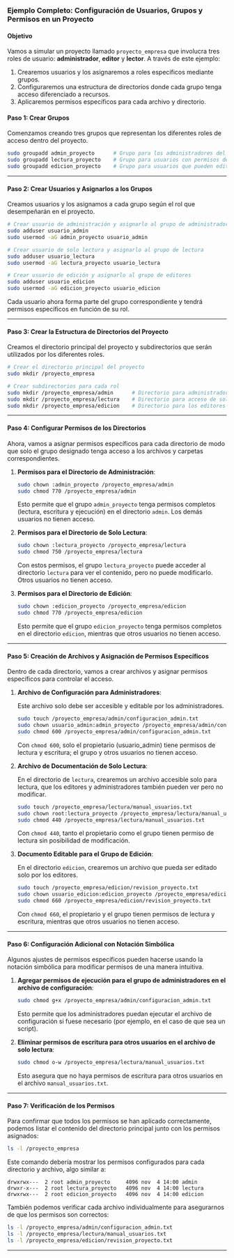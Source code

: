 ### Ejemplo Completo: Configuración de Usuarios, Grupos y Permisos en un Proyecto

#### Objetivo

Vamos a simular un proyecto llamado `proyecto_empresa` que involucra tres roles de usuario: **administrador**, **editor** y **lector**. A través de este ejemplo:

1. Crearemos usuarios y los asignaremos a roles específicos mediante grupos.
2. Configuraremos una estructura de directorios donde cada grupo tenga acceso diferenciado a recursos.
3. Aplicaremos permisos específicos para cada archivo y directorio.

#### Paso 1: Crear Grupos

Comenzamos creando tres grupos que representan los diferentes roles de acceso dentro del proyecto.

```bash
sudo groupadd admin_proyecto      # Grupo para los administradores del proyecto
sudo groupadd lectura_proyecto    # Grupo para usuarios con permisos de solo lectura
sudo groupadd edicion_proyecto    # Grupo para usuarios que pueden editar contenido
```

---

#### Paso 2: Crear Usuarios y Asignarlos a los Grupos

Creamos usuarios y los asignamos a cada grupo según el rol que desempeñarán en el proyecto.

```bash
# Crear usuario de administración y asignarlo al grupo de administradores
sudo adduser usuario_admin
sudo usermod -aG admin_proyecto usuario_admin

# Crear usuario de solo lectura y asignarlo al grupo de lectura
sudo adduser usuario_lectura
sudo usermod -aG lectura_proyecto usuario_lectura

# Crear usuario de edición y asignarlo al grupo de editores
sudo adduser usuario_edicion
sudo usermod -aG edicion_proyecto usuario_edicion
```

Cada usuario ahora forma parte del grupo correspondiente y tendrá permisos específicos en función de su rol.

---

#### Paso 3: Crear la Estructura de Directorios del Proyecto

Creamos el directorio principal del proyecto y subdirectorios que serán utilizados por los diferentes roles.

```bash
# Crear el directorio principal del proyecto
sudo mkdir /proyecto_empresa

# Crear subdirectorios para cada rol
sudo mkdir /proyecto_empresa/admin      # Directorio para administradores
sudo mkdir /proyecto_empresa/lectura    # Directorio para acceso de solo lectura
sudo mkdir /proyecto_empresa/edicion    # Directorio para los editores
```

---

#### Paso 4: Configurar Permisos de los Directorios

Ahora, vamos a asignar permisos específicos para cada directorio de modo que solo el grupo designado tenga acceso a los archivos y carpetas correspondientes.

1. **Permisos para el Directorio de Administración**:

   ```bash
   sudo chown :admin_proyecto /proyecto_empresa/admin
   sudo chmod 770 /proyecto_empresa/admin
   ```

   Esto permite que el grupo `admin_proyecto` tenga permisos completos (lectura, escritura y ejecución) en el directorio `admin`. Los demás usuarios no tienen acceso.

2. **Permisos para el Directorio de Solo Lectura**:

   ```bash
   sudo chown :lectura_proyecto /proyecto_empresa/lectura
   sudo chmod 750 /proyecto_empresa/lectura
   ```

   Con estos permisos, el grupo `lectura_proyecto` puede acceder al directorio `lectura` para ver el contenido, pero no puede modificarlo. Otros usuarios no tienen acceso.

3. **Permisos para el Directorio de Edición**:

   ```bash
   sudo chown :edicion_proyecto /proyecto_empresa/edicion
   sudo chmod 770 /proyecto_empresa/edicion
   ```

   Esto permite que el grupo `edicion_proyecto` tenga permisos completos en el directorio `edicion`, mientras que otros usuarios no tienen acceso.

---

#### Paso 5: Creación de Archivos y Asignación de Permisos Específicos

Dentro de cada directorio, vamos a crear archivos y asignar permisos específicos para controlar el acceso.

1. **Archivo de Configuración para Administradores**:

   Este archivo solo debe ser accesible y editable por los administradores.

   ```bash
   sudo touch /proyecto_empresa/admin/configuracion_admin.txt
   sudo chown usuario_admin:admin_proyecto /proyecto_empresa/admin/configuracion_admin.txt
   sudo chmod 600 /proyecto_empresa/admin/configuracion_admin.txt
   ```

   Con `chmod 600`, solo el propietario (usuario_admin) tiene permisos de lectura y escritura; el grupo y otros usuarios no tienen acceso.

2. **Archivo de Documentación de Solo Lectura**:

   En el directorio de `lectura`, crearemos un archivo accesible solo para lectura, que los editores y administradores también pueden ver pero no modificar.

   ```bash
   sudo touch /proyecto_empresa/lectura/manual_usuarios.txt
   sudo chown root:lectura_proyecto /proyecto_empresa/lectura/manual_usuarios.txt
   sudo chmod 440 /proyecto_empresa/lectura/manual_usuarios.txt
   ```

   Con `chmod 440`, tanto el propietario como el grupo tienen permiso de lectura sin posibilidad de modificación.

3. **Documento Editable para el Grupo de Edición**:

   En el directorio `edicion`, crearemos un archivo que pueda ser editado solo por los editores.

   ```bash
   sudo touch /proyecto_empresa/edicion/revision_proyecto.txt
   sudo chown usuario_edicion:edicion_proyecto /proyecto_empresa/edicion/revision_proyecto.txt
   sudo chmod 660 /proyecto_empresa/edicion/revision_proyecto.txt
   ```

   Con `chmod 660`, el propietario y el grupo tienen permisos de lectura y escritura, mientras que otros usuarios no tienen acceso.

---

#### Paso 6: Configuración Adicional con Notación Simbólica

Algunos ajustes de permisos específicos pueden hacerse usando la notación simbólica para modificar permisos de una manera intuitiva.

1. **Agregar permisos de ejecución para el grupo de administradores en el archivo de configuración**:

   ```bash
   sudo chmod g+x /proyecto_empresa/admin/configuracion_admin.txt
   ```

   Esto permite que los administradores puedan ejecutar el archivo de configuración si fuese necesario (por ejemplo, en el caso de que sea un script).

2. **Eliminar permisos de escritura para otros usuarios en el archivo de solo lectura**:

   ```bash
   sudo chmod o-w /proyecto_empresa/lectura/manual_usuarios.txt
   ```

   Esto asegura que no haya permisos de escritura para otros usuarios en el archivo `manual_usuarios.txt`.

---

#### Paso 7: Verificación de los Permisos

Para confirmar que todos los permisos se han aplicado correctamente, podemos listar el contenido del directorio principal junto con los permisos asignados:

```bash
ls -l /proyecto_empresa
```

Este comando debería mostrar los permisos configurados para cada directorio y archivo, algo similar a:

```plaintext
drwxrwx---  2 root admin_proyecto     4096 nov  4 14:00 admin
drwxr-x---  2 root lectura_proyecto   4096 nov  4 14:00 lectura
drwxrwx---  2 root edicion_proyecto   4096 nov  4 14:00 edicion
```

También podemos verificar cada archivo individualmente para asegurarnos de que los permisos son correctos:

```bash
ls -l /proyecto_empresa/admin/configuracion_admin.txt
ls -l /proyecto_empresa/lectura/manual_usuarios.txt
ls -l /proyecto_empresa/edicion/revision_proyecto.txt
```

---

